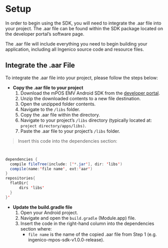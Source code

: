 # Setup

In order to begin using the SDK, you will need to integrate the .aar file into your project. The .aar file can be found within the SDK package located on the developer portal’s software page. 

<aside class="notice">
The .aar file will include everything you need to begin building your application, including all Ingenico source code and resource files. 
</aside>


## Integrate the .aar File
To integrate the .aar file into your project, please follow the steps below:

* **Copy the .aar file to your project** <br/>
  1. Download the mPOS EMV Android SDK from the [developer portal](https://developer.ingenico.us/).
  2. Unzip the downloaded contents to a new file destination.
  3. Open the unzipped folder contents.
  4. Navigate to the `/libs` folder.
  5. Copy the .aar file within the directory.
  6. Navigate to your project’s `/libs` directory (typically located at: `project directory/apps/libs)`.
  7. Paste the .aar file to your project’s `/libs` folder.
  
  
>Insert this code into the dependencies section:

  ```java

  
dependencies {
    compile fileTree(include: ['*.jar'], dir: 'libs')
    compile(name:'file name', ext:'aar')
}
repositories{
    flatDir{
        dirs 'libs'
    }
}'
 
  ```
  
* **Update the build.gradle file**
  1. Open your Android project.
  2. Navigate and open the `build.gradle` (Module.app) file.
  3. Insert the code in the right-hand column into the dependencies section where: 
		* `file name` is the name of the copied .aar file from Step 1 (e.g. ingenico-mpos-sdk-v1.0.0-release). 
